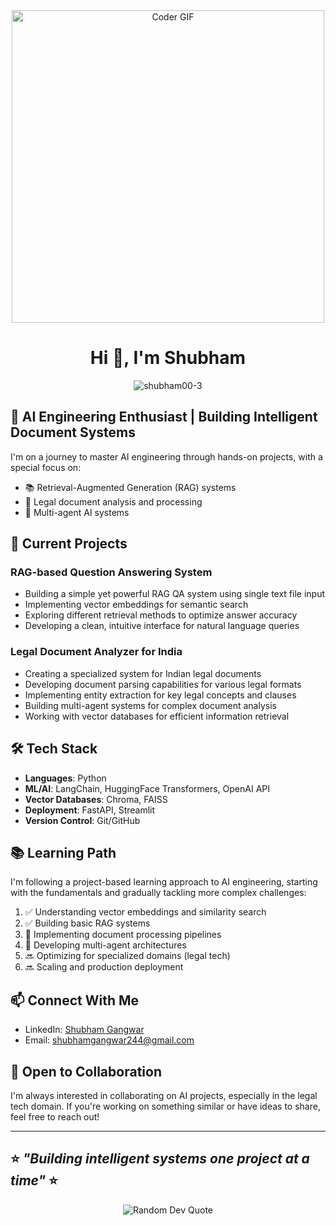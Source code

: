 <div align="center">
  <img src="https://media.giphy.com/media/SWoSkN6DxTszqIKEqv/giphy.gif" alt="Coder GIF" width="500">
</div>

<h1 align="center">Hi 👋, I'm Shubham </h1>


<p align="center">
  <img src="https://komarev.com/ghpvc/?username=shubham00-3&label=Profile%20views&color=0e75b6&style=flat" alt="shubham00-3" />
</p>


## 🧠 AI Engineering Enthusiast | Building Intelligent Document Systems

I'm on a journey to master AI engineering through hands-on projects, with a special focus on:
- 📚 Retrieval-Augmented Generation (RAG) systems
- 📄 Legal document analysis and processing
- 🤖 Multi-agent AI systems

## 🔭 Current Projects

### RAG-based Question Answering System
- Building a simple yet powerful RAG QA system using single text file input
- Implementing vector embeddings for semantic search
- Exploring different retrieval methods to optimize answer accuracy
- Developing a clean, intuitive interface for natural language queries

### Legal Document Analyzer for India
- Creating a specialized system for Indian legal documents
- Developing document parsing capabilities for various legal formats
- Implementing entity extraction for key legal concepts and clauses
- Building multi-agent systems for complex document analysis
- Working with vector databases for efficient information retrieval

## 🛠️ Tech Stack

- **Languages**: Python
- **ML/AI**: LangChain, HuggingFace Transformers, OpenAI API
- **Vector Databases**: Chroma, FAISS
- **Deployment**: FastAPI, Streamlit
- **Version Control**: Git/GitHub

## 📚 Learning Path

I'm following a project-based learning approach to AI engineering, starting with the fundamentals and gradually tackling more complex challenges:

1. ✅ Understanding vector embeddings and similarity search
2. ✅ Building basic RAG systems
3. 🔄 Implementing document processing pipelines
4. 🔄 Developing multi-agent architectures
5. 🔜 Optimizing for specialized domains (legal tech)
6. 🔜 Scaling and production deployment

## 📫 Connect With Me

- LinkedIn: [Shubham Gangwar](https://www.linkedin.com/in/shubham-gangwar)
- Email: shubhamgangwar244@gmail.com

## 🤝 Open to Collaboration

I'm always interested in collaborating on AI projects, especially in the legal tech domain. If you're working on something similar or have ideas to share, feel free to reach out!

---

⭐ *"Building intelligent systems one project at a time"* ⭐
---

<div align="center">
  <img src="https://quotes-github-readme.vercel.app/api?type=horizontal&theme=radical" alt="Random Dev Quote"/>
</div>


